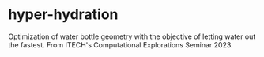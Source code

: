# hyper-hydration
Optimization of water bottle geometry with the objective of letting water out the fastest.
From ITECH's Computational Explorations Seminar 2023.
